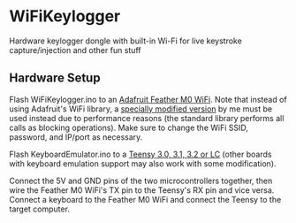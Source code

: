 # WiFiKeylogger
Hardware keylogger dongle with built-in Wi-Fi for live keystroke capture/injection and other fun stuff

## Hardware Setup
Flash WiFiKeylogger.ino to an [Adafruit Feather M0 WiFi](https://www.adafruit.com/product/3010). Note that instead of using Adafruit's WiFi library, a [specially modified version](https://github.com/wchill/Adafruit_WINC1500) by me must be used instead due to performance reasons (the standard library performs all calls as blocking operations). Make sure to change the WiFi SSID, password, and IP/port as necessary.

Flash KeyboardEmulator.ino to a [Teensy 3.0, 3.1, 3.2 or LC](https://www.pjrc.com/teensy/index.html) (other boards with keyboard emulation support may also work with some modification).

Connect the 5V and GND pins of the two microcontrollers together, then wire the Feather M0 WiFi's TX pin to the Teensy's RX pin and vice versa. Connect a keyboard to the Feather M0 WiFi and connect the Teensy to the target computer.
